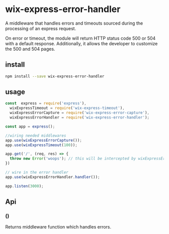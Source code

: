# wix-express-error-handler

A middleware that handles errors and timeouts sourced during the processing of an express request.

On error or timeout, the module will return HTTP status code 500 or 504 with a default response. Additionally, it allows the developer to customize the 500 and 504 pages.

## install

```bash
npm install --save wix-express-error-handler
```

## usage

```js
const  express = require('express'),
  wixExpressTimeout = require('wix-express-timeout'),
  wixExpressErrorCapture = require('wix-express-error-capture'),
  wixExpressErrorHandler = require('wix-express-error-handler');

const app = express();

//wiring needed middlewares
app.use(wixExpressErrorCapture());
app.use(wixExpressTimeout(100));

app.get('/', (req, res) => {
  throw new Error('woops'); // this will be intercepted by wixExpressErrorHandler and error page/json will be emitted.
})

// wire in the error handler
app.use(wixExpressErrorHandler.handler());

app.listen(3000);
```
## Api

### ()
Returns middleware function which handles errors.
